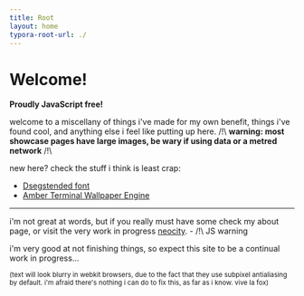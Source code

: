 ```yaml
---
title: Root
layout: home
typora-root-url: ./
---
```


# Welcome!

**Proudly JavaScript free!**

welcome to a miscellany of things i've made for my own benefit, things i've found cool, and anything else i feel like putting up here. /!\ **warning: most showcase pages have large images, be wary if using data or a metred network** /!\

new here? check the stuff i think is least crap:

* [Dsegstended font](/other/fonts#dsegstended)
* [Amber Terminal Wallpaper Engine](/desktops/wpengine#amber-dec-terminal)

---

i'm not great at words, but if you really must have some check my about page, or visit the very work in progress [neocity](/stadt/). - /!\ JS warning

i'm very good at not finishing things, so expect this site to be a continual work in progress...

<small class="weak">(text will look blurry in webkit browsers, due to the fact that they use subpixel antialiasing by default. i'm afraid there's nothing i can do to fix this, as far as i know. vive la fox)</small>

<!-- post saying site finished. -->

<!-- /?\ ztodo limit post list to a few posts, add an archive page -->

<!-- fix contents/intro formatting -->
